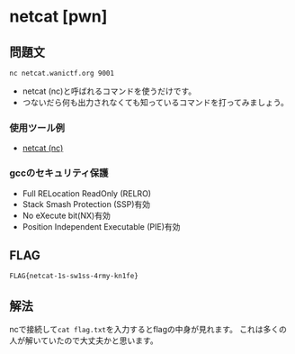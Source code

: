 # netcat [pwn]
## 問題文

```
nc netcat.wanictf.org 9001
```
+ netcat (nc)と呼ばれるコマンドを使うだけです。
+ つないだら何も出力されなくても知っているコマンドを打ってみましょう。

### 使用ツール例
+ [netcat (nc)](https://github.com/wani-hackase/memo-setup-pwn-utils#netcat)

### gccのセキュリティ保護

+ Full RELocation ReadOnly (RELRO)
+ Stack Smash Protection (SSP)有効
+ No eXecute bit(NX)有効
+ Position Independent Executable (PIE)有効

## FLAG

```
FLAG{netcat-1s-sw1ss-4rmy-kn1fe}
```

## 解法

ncで接続して`cat flag.txt`を入力するとflagの中身が見れます。
これは多くの人が解いていたので大丈夫かと思います。
